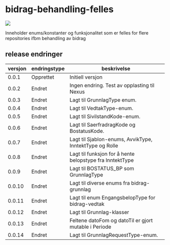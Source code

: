 # bidrag-behandling-felles

![](https://github.com/navikt/bidrag-behandling-felles/workflows/maven%20deploy/badge.svg)

Inneholder enums/konstanter og funksjonalitet som er felles for flere repositories ifbm behandling av bidrag

## release endringer

| versjon | endringstype | beskrivelse                                              |
|---------|--------------|----------------------------------------------------------|
| 0.0.1   | Opprettet    | Initiell versjon                                         |
| 0.0.2   | Endret       | Ingen endring. Test av opplasting til Nexus              |
| 0.0.3   | Endret       | Lagt til GrunnlagType enum.                              |
| 0.0.4   | Endret       | Lagt til VedtakType-enum.                                |
| 0.0.5   | Endret       | Lagt til SivilstandKode-enum.                            |
| 0.0.6   | Endret       | Lagt til SaerfradragKode og BostatusKode.                |
| 0.0.7   | Endret       | Lagt til Sjablon-enums, AvvikType, InntektType og Rolle  |
| 0.0.8   | Endret       | Lagt til funksjon for å hente belopstype fra InntektType |
| 0.0.9   | Endret       | Lagt til BOSTATUS_BP som GrunnlagType                    |
| 0.0.10  | Endret       | Lagt til diverse enums fra bidrag-grunnlag               |
| 0.0.11  | Endret       | Lagt til enum EngangsbelopType for bidrag-vedtak         |                     
| 0.0.12  | Endret       | Lagt til Grunnlag-klasser                                |
| 0.0.13  | Endret       | Feltene datoFom og datoTil er gjort mutable i Periode    |
| 0.0.14  | Endret       | Lagt til GrunnlagRequestType-enum.                       |
